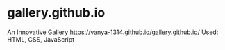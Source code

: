 # gallery.github.io
 An Innovative Gallery 
https://vanya-1314.github.io/gallery.github.io/
Used: HTML, CSS, JavaScript
 
